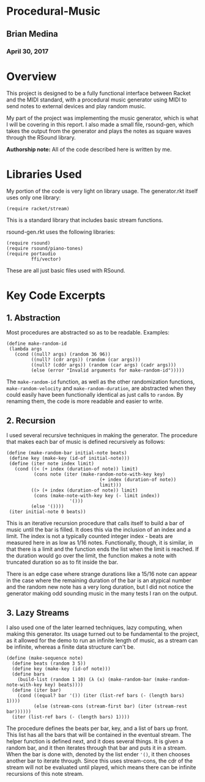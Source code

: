 # Procedural-Music

## Brian Medina
### April 30, 2017

# Overview
This project is designed to be a fully functional interface between Racket and the MIDI standard, with a procedural music generator using MIDI to send notes to external devices and play random music.

My part of the project was implementing the music generator, which is what I will be covering in this report. I also made a small file, rsound-gen, which takes the output from the generator and plays the notes as square waves through the RSound library.

**Authorship note:** All of the code described here is written by me.

# Libraries Used
My portion of the code is very light on library usage. The generator.rkt itself uses only one library:

```
(require racket/stream)
```

This is a standard library that includes basic stream functions.

rsound-gen.rkt uses the following libraries:

```
(require rsound)
(require rsound/piano-tones)
(require portaudio
         ffi/vector)
````

These are all just basic files used with RSound.

# Key Code Excerpts

## 1. Abstraction
 Most procedures are abstracted so as to be readable. Examples:
 ```
 (define make-random-id
  (lambda args
    (cond ((null? args) (random 36 96))
          ((null? (cdr args)) (random (car args)))
          ((null? (cddr args)) (random (car args) (cadr args)))
          (else (error "Invalid arguments for make-random-id")))))
```
 The ```make-random-id``` function, as well as the other randomization functions, ```make-random-velocity``` and ```make-random-duration```, are abstracted when they could easily have been functionally identical as just calls to ```random```. By renaming them, the code is more readable and easier to write.

 ## 2. Recursion
 I used several recursive techniques in making the generator. The procedure that makes each bar of music is defined recursively as follows:

 ```
 (define (make-random-bar initial-note beats)
  (define key (make-key (id-of initial-note)))
  (define (iter note index limit)
    (cond ((< (+ index (duration-of note)) limit)
           (cons note (iter (make-random-note-with-key key)
                                   (+ index (duration-of note))
                                   limit)))
          ((> (+ index (duration-of note)) limit)
           (cons (make-note-with-key key (- limit index))
                        '()))
          (else '())))
  (iter initial-note 0 beats))
```

This is an iterative recursion procedure that calls itself to build a bar of music until the bar is filled. It does this via the inclusion of an index and a limit. The index is not a typically counted integer index - beats are measured here in as low as 1/16 notes. Functionally, though, it is similar, in that there is a limit and the function ends the list when the limit is reached. If the duration would go over the limit, the function makes a note with truncated duration so as to fit inside the bar. 

There is an edge case where strange durations like a 15/16 note can appear in the case where the remaining duration of the bar is an atypical number and the random new note has a very long duration, but I did not notice the generator making odd sounding music in the many tests I ran on the output.

## 3. Lazy Streams
I also used one of the later learned techniques, lazy computing, when making this generator. Its usage turned out to be fundamental to the project, as it allowed for the demo to run an infinite length of music, as a stream can be infinite, whereas a finite data structure can't be.

```
(define (make-sequence note)
  (define beats (random 3 5))
  (define key (make-key (id-of note)))
  (define bars
    (build-list (random 1 10) (λ (x) (make-random-bar (make-random-note-with-key key) beats))))
  (define (iter bar)
    (cond ((equal? bar '()) (iter (list-ref bars (- (length bars) 1))))
          (else (stream-cons (stream-first bar) (iter (stream-rest bar))))))
  (iter (list-ref bars (- (length bars) 1))))
```

The procedure defines the beats per bar, key, and a list of bars up front. This list has all the bars that will be contained in the eventual stream. The helper function is defined next, and it does several things. It is given a random bar, and it then iterates through that bar and puts it in a stream. When the bar is done with, denoted by the list ender ```'()```, it then chooses another bar to iterate through. Since this uses stream-cons, the cdr of the stream will not be evaluated until played, which means there can be infinite recursions of this note stream.
